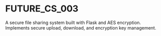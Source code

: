 # FUTURE_CS_003
A secure file sharing system built with Flask and AES encryption. Implements secure upload, download, and encryption key management.

